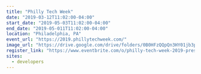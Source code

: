 ```yaml
---
title: "Philly Tech Week"
date: "2019-03-12T11:02:00-04:00"
start_date: "2019-05-03T11:02:00-04:00"
end_date: "2019-05-011T11:02:00-04:00"
location: "Philadelphia, PA"
event_url: "https://2019.phillytechweek.com/"
image_url: "https://drive.google.com/drive/folders/0B0HFzQQpQn3HY01jb3poWFJTQXc"
register_link: "https://www.eventbrite.com/o/philly-tech-week-2019-presented-by-comcast-185061425/"
sites:
  - developers
---
```

